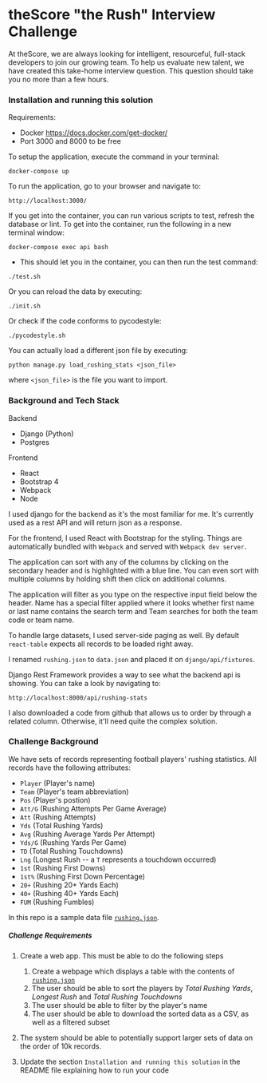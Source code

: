 # theScore "the Rush" Interview Challenge
At theScore, we are always looking for intelligent, resourceful, full-stack developers to join our growing team. To help us evaluate new talent, we have created this take-home interview question. This question should take you no more than a few hours.


### Installation and running this solution
Requirements:
* Docker https://docs.docker.com/get-docker/
* Port 3000 and 8000 to be free



To setup the application, execute the command in your terminal:
```
docker-compose up
```

To run the application, go to your browser and navigate to:
```
http://localhost:3000/
```


If you get into the container, you can run various scripts to test, refresh the database or lint.
To get into the container, run the following in a new terminal window:
```
docker-compose exec api bash
```

* This should let you in the container, you can then run the test command:
```
./test.sh
```

Or you can reload the data by executing:
```
./init.sh
```

Or check if the code conforms to pycodestyle:
```
./pycodestyle.sh
```

You can actually load a different json file by executing:
```
python manage.py load_rushing_stats <json_file>
```
where `<json_file>` is the file you want to import.


### Background and Tech Stack
Backend
* Django (Python)
* Postgres

Frontend
* React
* Bootstrap 4
* Webpack
* Node

I used django for the backend as it's the most familiar for me. 
It's currently used as a rest API and will return json as a response.

For the frontend, I used React with Bootstrap for the styling.
Things are automatically bundled with `Webpack` and served with `Webpack dev server`.

The application can sort with any of the columns by clicking on the secondary header and is 
highlighted with a blue line. You can even sort with multiple columns by holding shift then
click on additional columns.

The application will filter as you type on the respective input field below the header.
Name has a special filter applied where it looks whether first name or last name contains the search term 
and Team searches for both the team code or team name.

To handle large datasets, I used server-side paging as well. By default `react-table` expects all records to be
loaded right away.

I renamed `rushing.json` to `data.json` and placed it on `django/api/fixtures`.

Django Rest Framework provides a way to see what the backend api is showing.
You can take a look by navigating to:
```
http://localhost:8000/api/rushing-stats
```

I also downloaded a code from github that allows us to order by through a related column. Otherwise,
it'll need quite the complex solution.


### Challenge Background
We have sets of records representing football players' rushing statistics. All records have the following attributes:
* `Player` (Player's name)
* `Team` (Player's team abbreviation)
* `Pos` (Player's postion)
* `Att/G` (Rushing Attempts Per Game Average)
* `Att` (Rushing Attempts)
* `Yds` (Total Rushing Yards)
* `Avg` (Rushing Average Yards Per Attempt)
* `Yds/G` (Rushing Yards Per Game)
* `TD` (Total Rushing Touchdowns)
* `Lng` (Longest Rush -- a `T` represents a touchdown occurred)
* `1st` (Rushing First Downs)
* `1st%` (Rushing First Down Percentage)
* `20+` (Rushing 20+ Yards Each)
* `40+` (Rushing 40+ Yards Each)
* `FUM` (Rushing Fumbles)

In this repo is a sample data file [`rushing.json`](/rushing.json).

##### Challenge Requirements
1. Create a web app. This must be able to do the following steps
    1. Create a webpage which displays a table with the contents of [`rushing.json`](/rushing.json)
    2. The user should be able to sort the players by _Total Rushing Yards_, _Longest Rush_ and _Total Rushing Touchdowns_
    3. The user should be able to filter by the player's name
    4. The user should be able to download the sorted data as a CSV, as well as a filtered subset
    
2. The system should be able to potentially support larger sets of data on the order of 10k records.

3. Update the section `Installation and running this solution` in the README file explaining how to run your code

